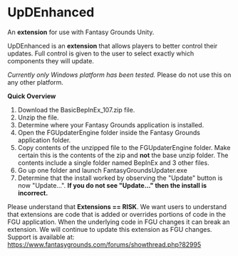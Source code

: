 # UpDEnhanced
An **extension** for use with Fantasy Grounds Unity.  

UpDEnhanced is an **extension** that allows players to better control their updates.  Full control is given to the user to select exactly which components they will update.

_Currently only Windows platform has been tested._  Please do not use this on any other platform.

**Quick Overview**
1.  Download the BasicBepInEx_107.zip file.
2.  Unzip the file.
3.  Determine where your Fantasy Grounds application is installed.
4.  Open the FGUpdaterEngine folder inside the Fantasy Grounds application folder.
5.  Copy contents of the unzipped file to the FGUpdaterEngine folder.  Make certain this is the contents of the zip and **not** the base unzip folder.  The contents include a single folder named BepInEx and 3 other files.
6.  Go up one folder and launch FantasyGroundsUpdater.exe
7.  Determine that the install worked by observing the "Update" button is now "Update...".  **If you do not see "Update..." then the install is incorrect.**

Please understand that **Extensions == RISK**.  We want users to understand that extensions are code that is added or overrides portions of code in the FGU application.  When the underlying code in FGU changes it can break an extension.  We will continue to update this extension as FGU changes.  Support is available at: https://www.fantasygrounds.com/forums/showthread.php?82995
